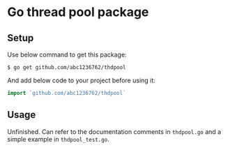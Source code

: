 # Go thread pool package

## Setup
Use below command to get this package:
```
$ go get github.com/abc1236762/thdpool
```
And add below code to your project before using it:
```go
import `github.com/abc1236762/thdpool`
``` 

## Usage
Unfinished. Can refer to the documentation comments in `thdpool.go` and a simple example in `thdpool_test.go`.
